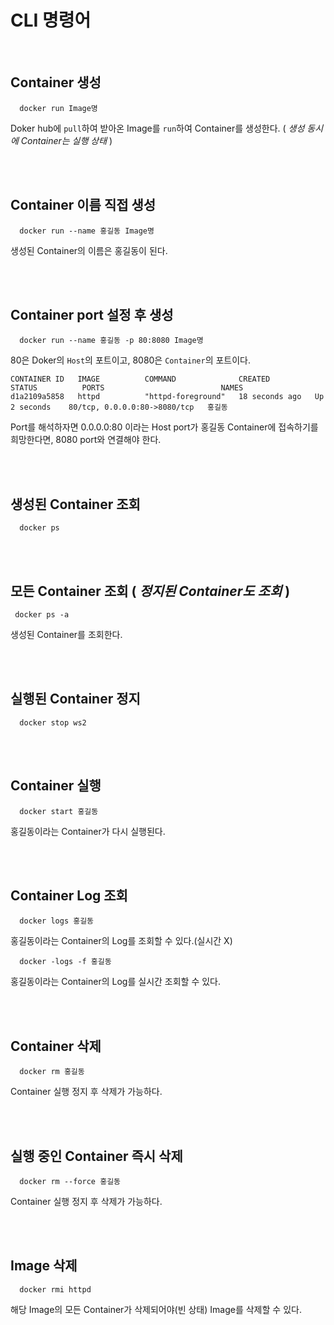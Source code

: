 

# CLI 명령어

<br/>

## Container 생성


```
  docker run Image명 
```

Doker hub에 ```pull```하여 받아온 Image를 ```run```하여 Container를 생성한다. ( *생성 동시에 Container는 실행 상태* )

<br/>
<br/>

## Container 이름 직접 생성


```
  docker run --name 홍길동 Image명
```

생성된 Container의 이름은 홍길동이 된다.

<br/>
<br/>


## Container port 설정 후 생성


```
  docker run --name 홍길동 -p 80:8080 Image명
```

80은 Doker의 ```Host```의 포트이고, 8080은 ```Container```의 포트이다.

```
CONTAINER ID   IMAGE          COMMAND              CREATED          STATUS          PORTS                          NAMES
d1a2109a5858   httpd          "httpd-foreground"   18 seconds ago   Up 2 seconds    80/tcp, 0.0.0.0:80->8080/tcp   홍길동
```

Port를 해석하자면 0.0.0.0:80 이라는 Host port가 홍길동 Container에 접속하기를 희망한다면, 8080 port와 연결해야 한다.


<br/>
<br/>

## 생성된 Container 조회


```
  docker ps
```

<br/>
<br/>

## 모든 Container 조회 ( *정지된 Container도 조회* )


```
 docker ps -a
```

생성된 Container를 조회한다.

<br/>
<br/>

## 실행된 Container 정지


```
  docker stop ws2
```

<br/>
<br/>

## Container 실행

```
  docker start 홍길동
```

홍길동이라는 Container가 다시 실행된다.

<br/>
<br/>

## Container Log 조회


```
  docker logs 홍길동
```

홍길동이라는 Container의 Log를 조회할 수 있다.(실시간 X)

```  
  docker -logs -f 홍길동
```

홍길동이라는 Container의 Log를 실시간 조회할 수 있다.

<br/>
<br/>


## Container 삭제

```
  docker rm 홍길동
```

Container 실행 정지 후 삭제가 가능하다.

<br/>
<br/>

## 실행 중인 Container 즉시 삭제

```
  docker rm --force 홍길동
```

Container 실행 정지 후 삭제가 가능하다.

<br/>
<br/>

## Image 삭제


```
  docker rmi httpd
```

해당 Image의 모든 Container가 삭제되어야(빈 상태) Image를 삭제할 수 있다.

<br/>
<br/>
